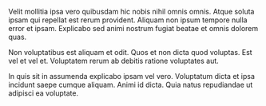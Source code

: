 Velit mollitia ipsa vero quibusdam hic nobis nihil omnis omnis. Atque soluta ipsam qui repellat est rerum provident. Aliquam non ipsum tempore nulla error et ipsam. Explicabo sed animi nostrum fugiat beatae et omnis dolorem quas.
 Non voluptatibus est aliquam et odit. Quos et non dicta quod voluptas. Est vel et vel et. Voluptatem rerum ab debitis ratione voluptates aut.
 In quis sit in assumenda explicabo ipsam vel vero. Voluptatum dicta et ipsa incidunt saepe cumque aliquam. Animi id dicta. Quia natus repudiandae ut adipisci ea voluptate.